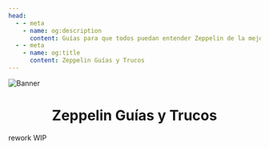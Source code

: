 ```yaml
---
head:
  - - meta
    - name: og:description
      content: Guías para que todos puedan entender Zeppelin de la mejor manera posible.
  - - meta
    - name: og:title
      content: Zeppelin Guías y Trucos
---
```


![Banner](/assets/ZepTricks.png)

<div align=center>
<h1>Zeppelin Guías y Trucos</h1>
</div>

rework WIP
